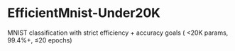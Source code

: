 # EfficientMnist-Under20K
MNIST classification with strict efficiency + accuracy goals ( &lt;20K params, 99.4%+, ≤20 epochs)
